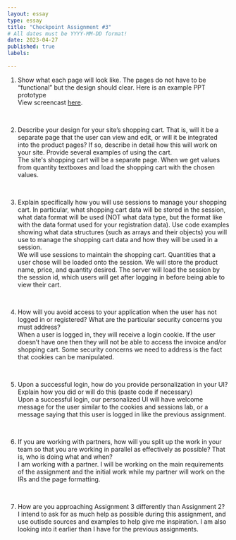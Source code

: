 ```yaml
---
layout: essay
type: essay
title: "Checkpoint Assignment #3"
# All dates must be YYYY-MM-DD format!
date: 2023-04-27
published: true
labels:
  
---
```


1) Show what each page will look like. The pages do not have to be “functional” but the design should clear. Here is an example PPT prototype <br>
View screencast <a href = "https://www.youtube.com/watch?v=3lxld3xFF04">here</a>.
<br>

2) Describe your design for your site’s shopping cart. That is, will it be a separate page that the user can view and edit, or will it be integrated into the product 
pages? If so, describe in detail how this will work on your site. Provide several examples of using the cart.<br>
The site's shopping cart will be a separate page. When we get values from quantity textboxes and load the shopping cart with the chosen values.
<br>

3) Explain specifically how you will use sessions to manage your shopping cart. In particular, what shopping cart data will be stored in the session, what data format will be used (NOT what data type, but the format like with the data format used for your registration data). Use code examples showing what data structures (such as arrays and their objects) you will use to manage the shopping cart data and how they will be used in a session.<br>
We will use sessions to maintain the shopping cart. Quantities that a user chose will be loaded onto the session. We will store the product name, price, and quantity desired. The server will load the session by the session id, which users will get after logging in before being able to view their cart.
<br>

4) How will you avoid access to your application when the user has not logged in or registered? What are the particular security concerns you must address? <br>
When a user is logged in, they will receive a login cookie. If the user doesn’t have one then they will not be able to access the invoice and/or shopping cart. Some security concerns we need to address is the fact that cookies can be manipulated.
<br>

5) Upon a successful login, how do you provide personalization in your UI? Explain how you did or will do this (paste code if necessary)<br>
Upon a successful login, our personalized UI will have welcome message for the user similar to the cookies and sessions lab, or a message saying that this user is logged in like the previous assignment.
<br>

6) If you are working with partners, how will you split up the work in your team so that you are working in parallel as effectively as possible? That is, who is 
doing what and when? <br>
I am working with a partner. I will be working on the main requirements of the assignment and the initial work while my partner will work on the IRs and the page formatting.
<br>

7) How are you approaching Assignment 3 differently than Assignment 2?<br>
I intend to ask for as much help as possible during this assignment, and use outisde sources and examples to help give me inspiration. I am also looking into it earlier than I have for the previous assignments.
